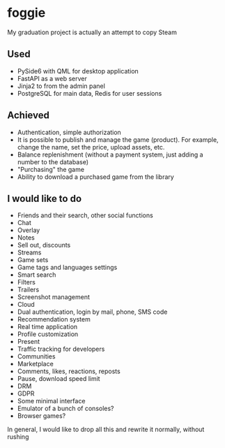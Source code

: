 # foggie

My graduation project is actually an attempt to copy Steam

## Used
- PySide6 with QML for desktop application 
- FastAPI as a web server
- Jinja2 to from the admin panel
- PostgreSQL for main data, Redis for user sessions

## Achieved
- Authentication, simple authorization
- It is possible to publish and manage the game (product). For example, change the name, set the price, upload assets, etc.
- Balance replenishment (without a payment system, just adding a number to the database)
- "Purchasing" the game
- Ability to download a purchased game from the library

## I would like to do
- Friends and their search, other social functions
- Chat
- Overlay
- Notes
- Sell out, discounts
- Streams
- Game sets
- Game tags and languages settings
- Smart search
- Filters
- Trailers
- Screenshot management
- Cloud
- Dual authentication, login by mail, phone, SMS code
- Recommendation system
- Real time application
- Profile customization
- Present
- Traffic tracking for developers
- Communities
- Marketplace
- Comments, likes, reactions, reposts
- Pause, download speed limit
- DRM
- GDPR
- Some minimal interface
- Emulator of a bunch of consoles? 
- Browser games?

In general, I would like to drop all this and rewrite it normally, without rushing
